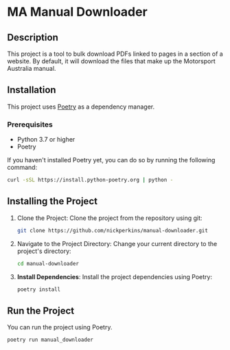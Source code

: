 # MA Manual Downloader

## Description

This project is a tool to bulk download PDFs linked to pages in a section of a website. By default, it will download the files that make up the Motorsport Australia manual.

## Installation

This project uses [Poetry](https://python-poetry.org/) as a dependency manager.

### Prerequisites

- Python 3.7 or higher
- Poetry

If you haven't installed Poetry yet, you can do so by running the following command:

```bash
curl -sSL https://install.python-poetry.org | python -
```

## Installing the Project

1. Clone the Project: Clone the project from the repository using git:

   ```bash
   git clone https://github.com/nickperkins/manual-downloader.git
   ```

2. Navigate to the Project Directory: Change your current directory to the project's directory:

    ```bash
    cd manual-downloader
    ```

3. **Install Dependencies**: Install the project dependencies using Poetry:

    ```bash
    poetry install
    ```

## Run the Project

You can run the project using Poetry.

```bash
poetry run manual_downloader
```
